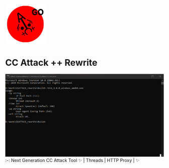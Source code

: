 ![CC Attack Rewrite](https://github.com/MasonDye/CC-Attack-Rewrite/blob/main/CCAttack++Go128.png?raw=true)
# CC Attack ++ Rewrite
![CC Attack Rewrite preview](https://github.com/MasonDye/CC-Attack-Rewrite/blob/main/preview.png?raw=true)
:-:
Next Generation CC Attack Tool ✨ | Threads | HTTP Proxy | ✨


